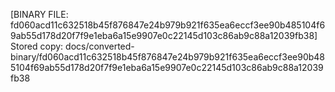 [BINARY FILE: fd060acd11c632518b45f876847e24b979b921f635ea6eccf3ee90b485104f69ab55d178d20f7f9e1eba6a15e9907e0c22145d103c86ab9c88a12039fb38]
Stored copy: docs/converted-binary/fd060acd11c632518b45f876847e24b979b921f635ea6eccf3ee90b485104f69ab55d178d20f7f9e1eba6a15e9907e0c22145d103c86ab9c88a12039fb38
